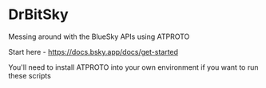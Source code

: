 # DrBitSky
Messing around with the BlueSky APIs using ATPROTO

Start here - https://docs.bsky.app/docs/get-started

You'll need to install ATPROTO into your own environment if you want to run these scripts

